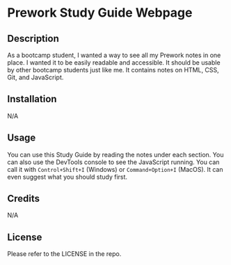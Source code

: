 # Prework Study Guide Webpage

## Description

As a bootcamp student, I wanted a way to see all my Prework notes in one place. I wanted it to be easily readable and accessible. It should be usable by other bootcamp students just like me. It contains notes on HTML, CSS, Git, and JavaScript.



## Installation

N/A

## Usage

You can use this Study Guide by reading the notes under each section. You can also use the DevTools console to see the JavaScript running. You can call it with `Control+Shift+I` \(Windows) or `Command+Option+I` \(MacOS). It can even suggest what you should study first.

## Credits

N/A

## License

Please refer to the LICENSE in the repo.

